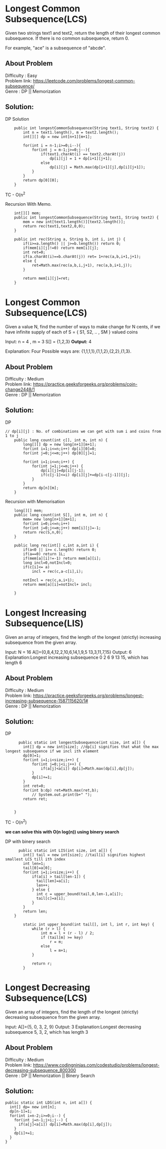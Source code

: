 # Longest Common Subsequence(LCS)

Given two strings text1 and text2, return the length of their longest common subsequence. If there is no common subsequence, return 0.

For example, "ace" is a subsequence of "abcde".

## About Problem 
  Difficulty : Easy<br/>
  Problem link: https://leetcode.com/problems/longest-common-subsequence/<br/>
  Genre : DP || Memorization  <br/>

## Solution: 

DP Solution
```
    public int longestCommonSubsequence(String text1, String text2) {
        int n = text1.length(), m = text2.length();
        int[][] dp = new int[n+1][m+1];
        
        for(int i = n-1;i>=0;i--){
            for(int j = m-1;j>=0;j--){
                if(text1.charAt(i) == text2.charAt(j))
                    dp[i][j] = 1 + dp[i+1][j+1];
                else
                    dp[i][j] = Math.max(dp[i+1][j],dp[i][j+1]);
            }
        }
        return dp[0][0];
    }
```
TC - O(n<sup>2</sup>

Recursion With Memo.
```
    int[][] mem;
    public int longestCommonSubsequence(String text1, String text2) {
        mem = new int[text1.length()][text2.length()];
        return rec(text1,text2,0,0);
    }
    
    public int rec(String a, String b, int i, int j) {
        if(i>=a.length() || j>=b.length()) return 0;
        if(mem[i][j]!=0) return mem[i][j];
        int ret=0;
        if(a.charAt(i)==b.charAt(j)) ret= 1+rec(a,b,i+1,j+1);
        else {
            ret=Math.max(rec(a,b,i,j+1), rec(a,b,i+1,j));
        }
        
        return mem[i][j]=ret;
    }
```

# Longest Common Subsequence(LCS)

Given a value N, find the number of ways to make change for N cents, if we have infinite supply of each of S = { S1, S2, .. , SM } valued coins

Input:
n = 4 , m = 3
S[] = {1,2,3}
**Output:** 4

Explanation: Four Possible ways are:
{1,1,1,1},{1,1,2},{2,2},{1,3}.

## About Problem 
  Difficulty : Medium<br/>
  Problem link: https://practice.geeksforgeeks.org/problems/coin-change2448/1<br/>
  Genre : DP || Memorization  <br/>

## Solution: 
DP
```
// dp[i][j] : No. of combinations we can get with sum i and coins from 1 to j
    public long count(int c[], int m, int n) {
        long[][] dp = new long[n+1][m+1];
        for(int i=1;i<=n;i++) dp[i][0]=0;
        for(int j=0;j<=m;j++) dp[0][j]=1;
        
        for(int i=1;i<=n;i++) {
            for(int j=1;j<=m;j++) {
                dp[i][j]=dp[i][j-1];
                if(c[j-1]<=i) dp[i][j]+=dp[i-c[j-1]][j];
            }
        }
        return dp[n][m];
    }
```
Recursion with Memorisation
```
    long[][] mem;
    public long count(int S[], int m, int n) {
        mem= new long[n+1][m+1];
        for(int i=0;i<=n;i++)
        for(int j=0;j<=m;j++) mem[i][j]=-1;
        return rec(S,n,0);
    }
    
    public long rec(int[] c,int a,int i) {
        if(a<0 || i>= c.length) return 0;
        if(a==0) return 1L;
        if(mem[a][i]!=-1) return mem[a][i];
        long incl=0,notIncl=0;
        if(c[i]<= a)
            incl = rec(c,a-c[i],i);
        
        notIncl = rec(c,a,i+1);
        return mem[a][i]=notIncl+ incl;
        
    }
```

# Longest Increasing Subsequence(LIS)

Given an array of integers, find the length of the longest (strictly) increasing subsequence from the given array.

Input:
N = 16
A[]={0,8,4,12,2,10,6,14,1,9,5
     13,3,11,7,15}
Output: 6
Explanation:Longest increasing subsequence
0 2 6 9 13 15, which has length 6


## About Problem 
  Difficulty : Medium<br/>
  Problem link: https://practice.geeksforgeeks.org/problems/longest-increasing-subsequence-1587115620/1#<br/>
  Genre : DP || Memorization  <br/>

## Solution: 
DP
```
      public static int longestSubsequence(int size, int a[]) {
        int[] dp = new int[size]; //dp[i] signifies that what the max longest subsequence if we incl ith element
        dp[0]=1;
        for(int i=1;i<size;i++) {
            for(int j=0;j<i;j++) {
                if(a[j]<a[i]) dp[i]=Math.max(dp[i],dp[j]);
            }
            dp[i]+=1;
        }
        int ret=0;
        for(int b:dp) ret=Math.max(ret,b);
            // System.out.print(b+" ");
        return ret;
        
        
    }
```
TC - O(n<sup>2</sup>)

**we can solve this with O(n log(n)) using binery search**

DP with binery search
```
      public static int LIS(int size, int a[]) {
        int[] tail = new int[size]; //tail[i] signifies highest smallest LCS till ith index
        int len=1;
        tail[0]=a[0];
        for(int i=1;i<size;i++) {
            if(a[i] > tail[len-1]) {
              tail[len]=a[i];
              len++;
            } else {
              int c = upper_bound(tail,0,len-1,a[i]);
              tail[c]=a[i];
            }
        }
        return len;
    }
    
        static int upper_bound(int tail[], int l, int r, int key) { 
            while (r > l) {         
                int m = l + (r - l) / 2; 
                if (tail[m] >= key) 
                    r = m; 
                else
                    l = m+1; 
            } 
      
            return r; 
        } 

```
# Longest Decreasing Subsequence(LCS)

Given an array of integers, find the length of the longest (strictly) decreasing subsequence from the given array.

Input:
A[]={5, 0, 3, 2, 9}
Output: 3
Explanation:Longest decreasing subsequence
5, 3, 2, which has length 3


## About Problem 
  Difficulty : Medium<br/>
  Problem link: https://www.codingninjas.com/codestudio/problems/longest-decreasing-subsequence_800300<br/>
  Genre : DP || Memorization || Binery Search <br/>

## Solution: 

```
public static int LDS(int n, int a[]) {
  int[] dp= new int[n];
  dp[n-1]=1;
  for(int i=n-2;i>=0;i--) {
    for(int j=n-1;j>i;j--) {
      if(a[j]<a[i]) dp[i]=Math.max(dp[i],dp[j]);
    }
    dp[i]+=1;
  }
}
```
